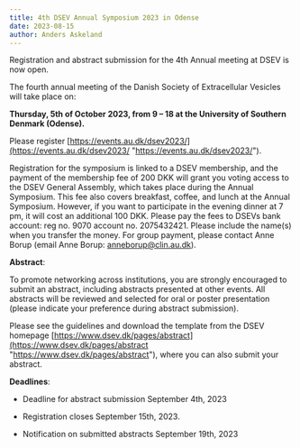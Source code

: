 ```yaml
---
title: 4th DSEV Annual Symposium 2023 in Odense
date: 2023-08-15
author: Anders Askeland
---
```

Registration and abstract submission for the 4th Annual meeting at DSEV is now open. 

The fourth annual meeting of the Danish Society of Extracellular Vesicles will take place on:

**Thursday, 5th of October 2023, from 9 – 18 at the University of Southern Denmark (Odense).**

Please register [https://events.au.dk/dsev2023/](https://events.au.dk/dsev2023/ "https://events.au.dk/dsev2023/").

Registration for the symposium is linked to a DSEV membership, and the payment of the membership fee of 200 DKK will grant you voting access to the DSEV General Assembly, which takes place during the Annual Symposium. This fee also covers breakfast, coffee, and lunch at the Annual Symposium. However, if you want to participate in the evening dinner at 7 pm, it will cost an additional 100 DKK. Please pay the fees to DSEVs bank account: reg no. 9070 account no. 2075432421. Please include the name(s) when you transfer the money. For group payment, please contact Anne Borup (email Anne Borup: anneborup@clin.au.dk).
 
**Abstract**:

To promote networking across institutions, you are strongly encouraged to submit an abstract, including abstracts presented at other events. All abstracts will be reviewed and selected for oral or poster presentation (please indicate your preference during abstract submission).

Please see the guidelines and download the template from the DSEV homepage [https://www.dsev.dk/pages/abstract](https://www.dsev.dk/pages/abstract "https://www.dsev.dk/pages/abstract"),  where you can also submit your abstract.

**Deadlines**:

* Deadline for abstract submission September 4th, 2023

* Registration closes September 15th, 2023.

* Notification on submitted abstracts September 19th, 2023   
